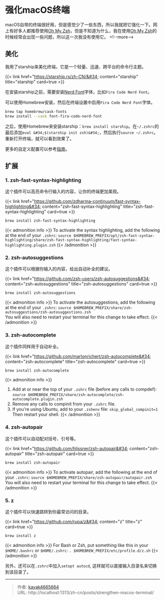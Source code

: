 # 强化macOS终端

macOS自带的终端很好用，但是感觉少了一些东西，所以我就把它强化一下。网上有好多人都推荐使用[Oh My Zsh](https://ohmyz.sh/)，但是不知道为什么，我在使用[Oh My Zsh](https://ohmyz.sh/)的时候经常会出现一些问题，所以这一次我没有使用它。
&lt;!--more--&gt;

## 美化
我用了starship来美化终端，它是一个轻量、迅速、跨平台的命令行主题。

{{&lt; link href=&#34;https://starship.rs/zh-CN/&#34; content=&#34;starship&#34; title=&#34;starship&#34; card=true &gt;}}

在安装starship之前，需要安装[Nerd Font](https://www.nerdfonts.com/)字体，比如`Fira Code Nerd Font`。

可以使用Homebrew安装，然后在终端设置中启用`Fira Code Nerd Font`字体。

```bash
brew tap homebrew/cask-fonts
brew install --cask font-fira-code-nerd-font
```

之后，使用Homebrew来安装starship：`brew install starship`。在`~/.zshrc`的最后添加`eval &#34;$(starship init zsh)&#34;`，然后执行`source ~/.zshrc`。重新打开终端，就可以看到效果了。

更多的自定义配置可以参考[指南](https://starship.rs/zh-CN/guide/)。

## 扩展

### 1. zsh-fast-syntax-highlighting

这个插件可以高亮命令行输入的内容，让你的终端更加美观。

{{&lt; link href=&#34;https://github.com/zdharma-continuum/fast-syntax-highlighting&#34; content=&#34;zsh-fast-syntax-highlighting&#34; title=&#34;zsh-fast-syntax-highlighting&#34; card=true &gt;}}

``` bash
brew install zsh-fast-syntax-highlighting
```

{{&lt; admonition info &gt;}}
To activate the syntax highlighting, add the following at the end of your `.zshrc`: `source $HOMEBREW_PREFIX/opt/zsh-fast-syntax-highlighting/share/zsh-fast-syntax-highlighting/fast-syntax-highlighting.plugin.zsh`
{{&lt; /admonition &gt;}}

### 2. zsh-autosuggestions

这个插件可以根据你输入的内容，给出自动补全的建议。

{{&lt; link href=&#34;https://github.com/zsh-users/zsh-autosuggestions&#34; content=&#34;zsh-autosuggestions&#34; title=&#34;zsh-autosuggestions&#34; card=true &gt;}}

``` bash
brew install zsh-autosuggestions
```

{{&lt; admonition info &gt;}}
To activate the autosuggestions, add the following at the end of your `.zshrc`: `source $HOMEBREW_PREFIX/share/zsh-autosuggestions/zsh-autosuggestions.zsh`  
You will also need to restart your terminal for this change to take effect.
{{&lt; /admonition &gt;}}

### 3. zsh-autocomplete

这个插件同样用于自动补全。

{{&lt; link href=&#34;https://github.com/marlonrichert/zsh-autocomplete&#34; content=&#34;zsh-autocomplete&#34; title=&#34;zsh-autocomplete&#34; card=true &gt;}}

``` bash
brew install zsh-autocomplete
```

{{&lt; admonition info &gt;}}
1. Add at or near the top of your `.zshrc` file (before any calls to compdef): `source $HOMEBREW_PREFIX/share/zsh-autocomplete/zsh-autocomplete.plugin.zsh`
2. Remove any calls to compinit from your `.zshrc` file.
3. If you&#39;re using Ubuntu, add to your `.zshenv` file: `skip_global_compinit=1`  
Then restart your shell.
{{&lt; /admonition &gt;}}

### 4. zsh-autopair

这个插件可以自动配对括号、引号等。

{{&lt; link href=&#34;https://github.com/hlissner/zsh-autopair&#34; content=&#34;zsh-autopair&#34; title=&#34;zsh-autopair&#34; card=true &gt;}}

``` bash
brew install zsh-autopair
```

{{&lt; admonition info &gt;}}
To activate autopair, add the following at the end of your `.zshrc`: `source $HOMEBREW_PREFIX/share/zsh-autopair/autopair.zsh`  
You will also need to restart your terminal for this change to take effect.
{{&lt; /admonition &gt;}}

### 5. z

这个插件可以快速跳转到你最常访问的目录。

{{&lt; link href=&#34;https://github.com/rupa/z&#34; content=&#34;z&#34; title=&#34;z&#34; card=true &gt;}}

``` bash
brew install z
```

{{&lt; admonition info &gt;}}
For Bash or Zsh, put something like this in your `$HOME/.bashrc` or `$HOME/.zshrc`: `. $HOMEBREW_PREFIX/etc/profile.d/z.sh`
{{&lt; /admonition &gt;}}

另外，还可以在`.zshrc`中加入`setopt autocd`, 这样就可以直接输入目录名来切换到该目录了。

---

> 作者: [kayak4665664](https://github.com/kayak4665664)  
> URL: http://localhost:1313/zh-cn/posts/strengthen-macos-terminal/  

